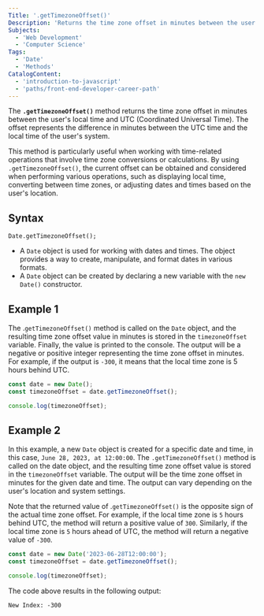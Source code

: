 ```yaml
---
Title: '.getTimezoneOffset()'
Description: 'Returns the time zone offset in minutes between the user's local time and UTC.'
Subjects:
  - 'Web Development'
  - 'Computer Science'
Tags:
  - 'Date'
  - 'Methods'
CatalogContent:
  - 'introduction-to-javascript'
  - 'paths/front-end-developer-career-path'
---
```


The **`.getTimezoneOffset()`** method returns the time zone offset in minutes between the user's local time and UTC (Coordinated Universal Time). The offset represents the difference in minutes between the UTC time and the local time of the user's system.

This method is particularly useful when working with time-related operations that involve time zone conversions or calculations. By using `.getTimezoneOffset()`, the current offset can be obtained and considered when performing various operations, such as displaying local time, converting between time zones, or adjusting dates and times based on the user's location.

## Syntax

```pseudo
Date.getTimezoneOffset();
```

- A `Date` object is used for working with dates and times. The object provides a way to create, manipulate, and format dates in various formats.
- A `Date` object can be created by declaring a new variable with the `new Date()` constructor.

## Example 1

The .`getTimezoneOffset()` method is called on the `Date` object, and the resulting time zone offset value in minutes is stored in the `timezoneOffset` variable. Finally, the value is printed to the console. The output will be a negative or positive integer representing the time zone offset in minutes. For example, if the output is `-300`, it means that the local time zone is 5 hours behind UTC.

```js
const date = new Date();
const timezoneOffset = date.getTimezoneOffset();

console.log(timezoneOffset);
```

## Example 2

In this example, a new `Date` object is created for a specific date and time, in this case, `June 28, 2023, at 12:00:00`. The `.getTimezoneOffset()` method is called on the date object, and the resulting time zone offset value is stored in the `timezoneOffset` variable. The output will be the time zone offset in minutes for the given date and time. The output can vary depending on the user's location and system settings.

Note that the returned value of .`getTimezoneOffset()` is the opposite sign of the actual time zone offset. For example, if the local time zone is `5` hours behind UTC, the method will return a positive value of `300`. Similarly, if the local time zone is `5` hours ahead of UTC, the method will return a negative value of `-300`.

```js
const date = new Date('2023-06-28T12:00:00');
const timezoneOffset = date.getTimezoneOffset();

console.log(timezoneOffset);
```

The code above results in the following output:

```shell
New Index: -300
```
